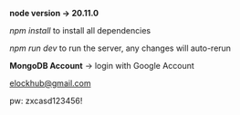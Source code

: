 **node version -> 20.11.0**

*npm install* to install all dependencies

*npm run dev* to run the server, any changes will auto-rerun

**MongoDB Account** -> login with Google Account

elockhub@gmail.com

pw: zxcasd123456!
